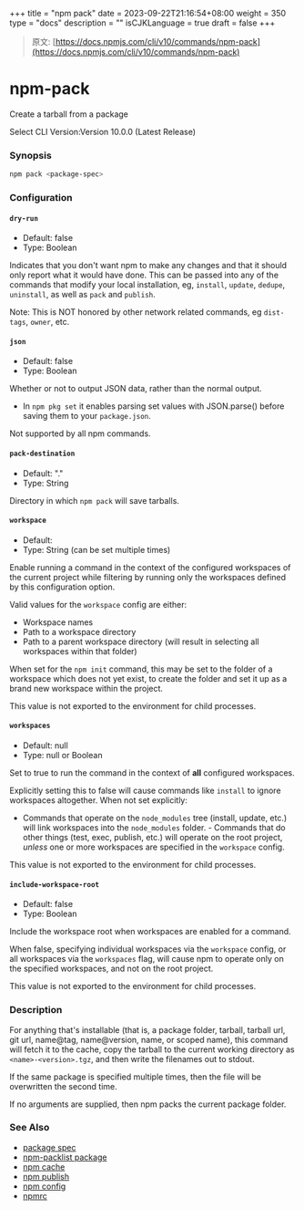 +++
title = "npm pack"
date = 2023-09-22T21:16:54+08:00
weight = 350
type = "docs"
description = ""
isCJKLanguage = true
draft = false
+++

> 原文: [https://docs.npmjs.com/cli/v10/commands/npm-pack](https://docs.npmjs.com/cli/v10/commands/npm-pack)

# npm-pack

Create a tarball from a package

Select CLI Version:Version 10.0.0 (Latest Release)

### Synopsis



```bash
npm pack <package-spec>
```

### Configuration

#### `dry-run`

- Default: false
- Type: Boolean

Indicates that you don't want npm to make any changes and that it should only report what it would have done. This can be passed into any of the commands that modify your local installation, eg, `install`, `update`, `dedupe`, `uninstall`, as well as `pack` and `publish`.

Note: This is NOT honored by other network related commands, eg `dist-tags`, `owner`, etc.

#### `json`

- Default: false
- Type: Boolean

Whether or not to output JSON data, rather than the normal output.

- In `npm pkg set` it enables parsing set values with JSON.parse() before saving them to your `package.json`.

Not supported by all npm commands.

#### `pack-destination`

- Default: "."
- Type: String

Directory in which `npm pack` will save tarballs.

#### `workspace`

- Default:
- Type: String (can be set multiple times)

Enable running a command in the context of the configured workspaces of the current project while filtering by running only the workspaces defined by this configuration option.

Valid values for the `workspace` config are either:

- Workspace names
- Path to a workspace directory
- Path to a parent workspace directory (will result in selecting all workspaces within that folder)

When set for the `npm init` command, this may be set to the folder of a workspace which does not yet exist, to create the folder and set it up as a brand new workspace within the project.

This value is not exported to the environment for child processes.

#### `workspaces`

- Default: null
- Type: null or Boolean

Set to true to run the command in the context of **all** configured workspaces.

Explicitly setting this to false will cause commands like `install` to ignore workspaces altogether. When not set explicitly:

- Commands that operate on the `node_modules` tree (install, update, etc.) will link workspaces into the `node_modules` folder. - Commands that do other things (test, exec, publish, etc.) will operate on the root project, *unless* one or more workspaces are specified in the `workspace` config.

This value is not exported to the environment for child processes.

#### `include-workspace-root`

- Default: false
- Type: Boolean

Include the workspace root when workspaces are enabled for a command.

When false, specifying individual workspaces via the `workspace` config, or all workspaces via the `workspaces` flag, will cause npm to operate only on the specified workspaces, and not on the root project.

This value is not exported to the environment for child processes.

### Description

For anything that's installable (that is, a package folder, tarball, tarball url, git url, name@tag, name@version, name, or scoped name), this command will fetch it to the cache, copy the tarball to the current working directory as `<name>-<version>.tgz`, and then write the filenames out to stdout.

If the same package is specified multiple times, then the file will be overwritten the second time.

If no arguments are supplied, then npm packs the current package folder.

### See Also

- [package spec](https://docs.npmjs.com/cli/v10/using-npm/package-spec)
- [npm-packlist package](http://npm.im/npm-packlist)
- [npm cache](https://docs.npmjs.com/cli/v10/commands/npm-cache)
- [npm publish](https://docs.npmjs.com/cli/v10/commands/npm-publish)
- [npm config](https://docs.npmjs.com/cli/v10/commands/npm-config)
- [npmrc](https://docs.npmjs.com/cli/v10/configuring-npm/npmrc)
